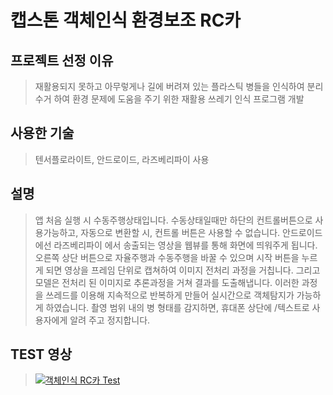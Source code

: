 # 캡스톤 객체인식 환경보조 RC카
## 프로젝트 선정 이유
> 재활용되지 못하고 아무렇게나 길에 버려져 있는 플라스틱 병들을 인식하여 분리수거 하여 환경 문제에 도움을 주기 위한 재활용 쓰레기 인식 프로그램 개발

## 사용한 기술
>텐서플로라이트, 안드로이드, 라즈베리파이 사용

## 설명
>앱 처음 실행 시 수동주행상태입니다. 수동상태일때만 하단의 컨트롤버튼으로 사용가능하고, 
>자동으로 변환할 시, 컨트롤 버튼은 사용할 수 없습니다.
>안드로이드에선 라즈베리파이 에서 송출되는 영상을 웹뷰를 통해 화면에 띄워주게 됩니다.
>오른쪽 상단 버튼으로 자율주행과 수동주행을 바꿀 수 있으며
>시작 버튼을 누르게 되면  영상을 프레임 단위로 캡쳐하여 이미지 전처리 과정을 거칩니다. 그리고 모델은 
>전처리 된 이미지로 추론과정을 거쳐 결과를 도출해냅니다.
>이러한 과정을 쓰레드를 이용해 지속적으로 반복하게 만들어 실시간으로 객체탐지가 가능하게 하였습니다.
>촬영 범위 내의 병 형태를 감지하면, 휴대폰 상단에 /텍스트로 사용자에게 알려 주고 정지합니다.

## TEST 영상
>[![객체인식 RC카 Test](http://img.youtube.com/vi/URHFq_wiG44/0.jpg)](https://www.youtube.com/watch?v=URHFq_wiG44) 
